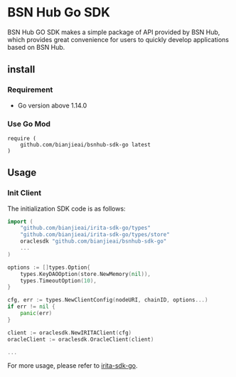 # BSN Hub Go SDK

BSN Hub GO SDK makes a simple package of API provided by BSN Hub, which provides great convenience for users to quickly develop applications based on BSN Hub.

## install

### Requirement

- Go version above 1.14.0

### Use Go Mod

```text
require (
    github.com/bianjieai/bsnhub-sdk-go latest
)
```

## Usage

### Init Client

The initialization SDK code is as follows:

```go
import (
    "github.com/bianjieai/irita-sdk-go/types"
    "github.com/bianjieai/irita-sdk-go/types/store"
    oraclesdk "github.com/bianjieai/bsnhub-sdk-go"
    ...
)

options := []types.Option{
    types.KeyDAOOption(store.NewMemory(nil)),
    types.TimeoutOption(10),
}

cfg, err := types.NewClientConfig(nodeURI, chainID, options...)
if err != nil {
    panic(err)
}

client := oraclesdk.NewIRITAClient(cfg)
oracleClient := oraclesdk.OracleClient(client)

...
```

For more usage, please refer to [irita-sdk-go](https://github.com/bianjieai/irita-sdk-go/blob/master/README.md).
